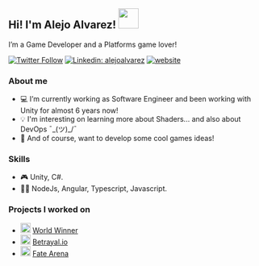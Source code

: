 ## Hi! I'm Alejo Alvarez! <img src="https://media.giphy.com/media/12oufCB0MyZ1Go/giphy.gif" width="40">

I’m a Game Developer and a Platforms game lover!

[![Twitter Follow](https://img.shields.io/twitter/follow/AllieJoe_04?label=Follow)](https://twitter.com/intent/follow?screen_name=AllieJoe_04)
[![Linkedin: alejoalvarez](https://img.shields.io/badge/-alejoalvarez-blue?style=flat-square&logo=Linkedin&logoColor=white&link=https://www.linkedin.com/in/alejoalvarez/)](https://www.linkedin.com/in/alejoalvarez/)
[![website](https://img.shields.io/badge/Website-46a2f1.svg?&style=flat-square&logo=Google-Chrome&logoColor=white&link=http://www.alejoalvarez.me/)](http://www.alejoalvarez.me/)

### About me 
- 💻 I’m currently working as Software Engineer and been working with Unity for almost 6 years now!
- 💡 I'm interesting on learning more about Shaders... and also about DevOps ¯\_(ツ)_/¯
- 👾 And of course, want to develop some cool games ideas!

### Skills
- 🎮 Unity, C#.
- 👨‍💻 NodeJs, Angular, Typescript, Javascript.

### Projects I worked on
- <img src="https://www.worldwinner.com/favicon.ico" width="20"> [World Winner](https://www.worldwinner.com/) 
- <img src="https://betrayal.io/favicon.ico" width="20"> [Betrayal.io](https://betrayal.io/)
- <img src="https://store.steampowered.com/favicon.ico" width="20"> [Fate Arena](https://store.steampowered.com/app/1248650/Fate_Arena_Alpha/)
